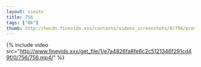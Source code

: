 ```yaml
--- 
layout: sieutv
title: 756
tags: ["0k"]
thumb: http://hwcdn.finevids.xxx/contents/videos_screenshots/0/756/preview.mp4.jpg
---
```

{% include video src="http://www.finevids.xxx/get_file/1/e7a4826fa8fe6c2c5121346f291cd49f/0/756/756.mp4/" %} 
